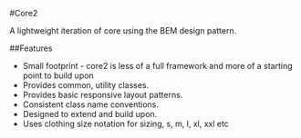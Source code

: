 #Core2

A lightweight iteration of core using the BEM design pattern.

##Features
* Small footprint - core2 is less of a full framework and more of a starting point to build upon
* Provides common, utility classes.
* Provides basic responsive layout patterns.
* Consistent class name conventions.
* Designed to extend and build upon.
* Uses clothing size notation for sizing, s, m, l, xl, xxl etc
